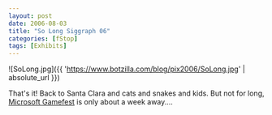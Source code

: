 ```yaml
---
layout: post
date: 2006-08-03
title: "So Long Siggraph 06"
categories: [fStop]
tags: [Exhibits]
---
```



![SoLong.jpg]({{ 'https://www.botzilla.com/blog/pix2006/SoLong.jpg' | absolute_url }})


That's it! Back to Santa Clara and cats and snakes and kids. But not for long, <a href="http://www.microsoftgamefest.com/">Microsoft Gamefest</a> is only about a week away....

